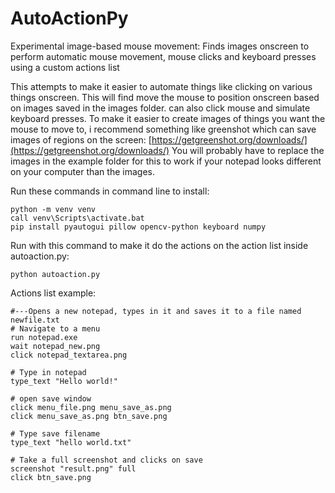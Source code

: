 # AutoActionPy
Experimental image-based mouse movement: Finds images onscreen to perform automatic mouse movement, mouse clicks and keyboard presses using a custom actions list

This attempts to make it easier to automate things like clicking on various things onscreen. This will find move the mouse to position onscreen based on images saved in the images folder. can also click mouse and simulate keyboard presses. To make it easier to create images of things you want the mouse to move to, i recommend something like greenshot which can save images of regions on the screen: [https://getgreenshot.org/downloads/](https://getgreenshot.org/downloads/) 
You will probably have to replace the images in the example folder for this to work if your notepad looks different on your computer than the images.

Run these commands in command line to install:
```
python -m venv venv
call venv\Scripts\activate.bat
pip install pyautogui pillow opencv-python keyboard numpy
```
Run with this command to make it do the actions on the action list inside autoaction.py:
```
python autoaction.py
```



Actions list example:
```
#---Opens a new notepad, types in it and saves it to a file named newfile.txt
# Navigate to a menu
run notepad.exe
wait notepad_new.png
click notepad_textarea.png

# Type in notepad
type_text "Hello world!"

# open save window
click menu_file.png menu_save_as.png
click menu_save_as.png btn_save.png

# Type save filename
type_text "hello world.txt"

# Take a full screenshot and clicks on save
screenshot "result.png" full
click btn_save.png
```
